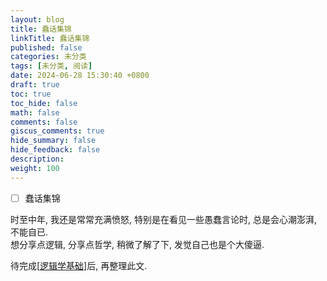 ```yaml
---
layout: blog
title: 蠢话集锦
linkTitle: 蠢话集锦
published: false
categories: 未分类
tags: [未分类, 阅读]
date: 2024-06-28 15:30:40 +0800
draft: true
toc: true
toc_hide: false
math: false
comments: false
giscus_comments: true
hide_summary: false
hide_feedback: false
description: 
weight: 100
---
```


- [ ] 蠢话集锦

时至中年, 我还是常常充满愤怒, 特别是在看见一些愚蠢言论时, 总是会心潮澎湃, 不能自已.  
想分享点逻辑, 分享点哲学, 稍微了解了下, 发觉自己也是个大傻逼.

待完成[[逻辑学基础]]后, 再整理此文.



[//begin]: # "Autogenerated link references for markdown compatibility"
[逻辑学基础]: ../逻辑学/%E9%80%BB%E8%BE%91%E5%AD%A6%E5%9F%BA%E7%A1%80 "逻辑学基础"
[//end]: # "Autogenerated link references"